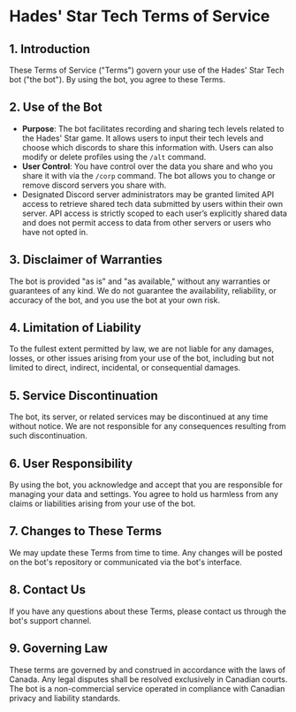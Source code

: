 # Hades' Star Tech Terms of Service

## 1. Introduction

These Terms of Service ("Terms") govern your use of the Hades' Star Tech bot ("the bot"). By using the bot, you agree to these Terms.

## 2. Use of the Bot

- **Purpose**: The bot facilitates recording and sharing tech levels related to the Hades' Star game. It allows users to input their tech levels and choose which discords to share this information with. Users can also modify or delete profiles using the `/alt` command.
- **User Control**: You have control over the data you share and who you share it with via the `/corp` command. The bot allows you to change or remove discord servers you share with.
- Designated Discord server administrators may be granted limited API access to retrieve shared tech data submitted by users within their own server. API access is strictly scoped to each user’s explicitly shared data and does not permit access to data from other servers or users who have not opted in.

## 3. Disclaimer of Warranties

The bot is provided "as is" and "as available," without any warranties or guarantees of any kind. We do not guarantee the availability, reliability, or accuracy of the bot, and you use the bot at your own risk.

## 4. Limitation of Liability

To the fullest extent permitted by law, we are not liable for any damages, losses, or other issues arising from your use of the bot, including but not limited to direct, indirect, incidental, or consequential damages.

## 5. Service Discontinuation

The bot, its server, or related services may be discontinued at any time without notice. We are not responsible for any consequences resulting from such discontinuation.

## 6. User Responsibility

By using the bot, you acknowledge and accept that you are responsible for managing your data and settings. You agree to hold us harmless from any claims or liabilities arising from your use of the bot.

## 7. Changes to These Terms

We may update these Terms from time to time. Any changes will be posted on the bot's repository or communicated via the bot's interface.

## 8. Contact Us

If you have any questions about these Terms, please contact us through the bot's support channel.

## 9. Governing Law

These terms are governed by and construed in accordance with the laws of Canada. Any legal disputes shall be resolved exclusively in Canadian courts. The bot is a non-commercial service operated in compliance with Canadian privacy and liability standards.

